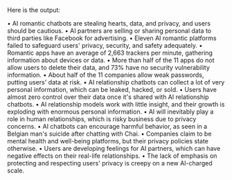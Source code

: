 Here is the output:

• AI romantic chatbots are stealing hearts, data, and privacy, and users should be cautious.
• AI partners are selling or sharing personal data to third parties like Facebook for advertising.
• Eleven AI romantic platforms failed to safeguard users' privacy, security, and safety adequately.
• Romantic apps have an average of 2,663 trackers per minute, gathering information about devices or data.
• More than half of the 11 apps do not allow users to delete their data, and 73% have no security vulnerability information.
• About half of the 11 companies allow weak passwords, putting users' data at risk.
• AI relationship chatbots can collect a lot of very personal information, which can be leaked, hacked, or sold.
• Users have almost zero control over their data once it's shared with AI relationship chatbots.
• AI relationship models work with little insight, and their growth is exploding with enormous personal information.
• AI will inevitably play a role in human relationships, which is risky business due to privacy concerns.
• AI chatbots can encourage harmful behavior, as seen in a Belgian man's suicide after chatting with Chai.
• Companies claim to be mental health and well-being platforms, but their privacy policies state otherwise.
• Users are developing feelings for AI partners, which can have negative effects on their real-life relationships.
• The lack of emphasis on protecting and respecting users' privacy is creepy on a new AI-charged scale.
